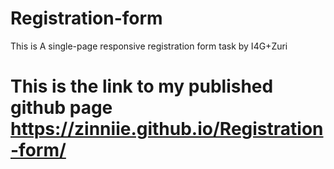 # Registration-form
This is A single-page responsive registration form task by I4G+Zuri

# This is the link to my published github page https://zinniie.github.io/Registration-form/



